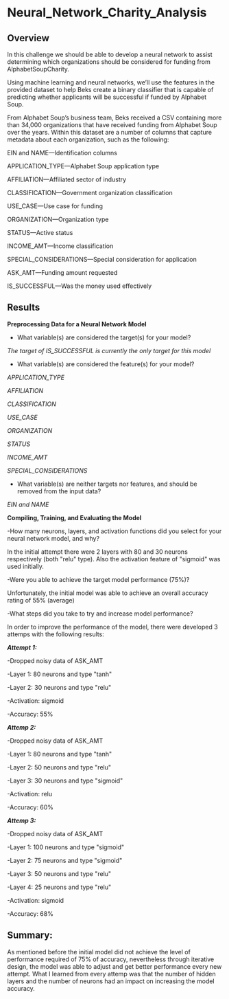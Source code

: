# Neural_Network_Charity_Analysis

## Overview

In this challenge we should be able to develop a neural network to assist determining which organizations should be considered for funding from AlphabetSoupCharity. 

Using machine learning and neural networks, we’ll use the features in the provided dataset to help Beks create a binary classifier that is capable of predicting whether applicants will be successful if funded by Alphabet Soup.

From Alphabet Soup’s business team, Beks received a CSV containing more than 34,000 organizations that have received funding from Alphabet Soup over the years. Within this dataset are a number of columns that capture metadata about each organization, such as the following:

EIN and NAME—Identification columns

APPLICATION_TYPE—Alphabet Soup application type

AFFILIATION—Affiliated sector of industry

CLASSIFICATION—Government organization classification

USE_CASE—Use case for funding

ORGANIZATION—Organization type

STATUS—Active status

INCOME_AMT—Income classification

SPECIAL_CONSIDERATIONS—Special consideration for application

ASK_AMT—Funding amount requested

IS_SUCCESSFUL—Was the money used effectively

## Results

**Preprocessing Data for a Neural Network Model**

- What variable(s) are considered the target(s) for your model?

*The target of IS_SUCCESSFUL is currently the only target for this model*
   

- What variable(s) are considered the feature(s) for your model?

*APPLICATION_TYPE*

*AFFILIATION* 

*CLASSIFICATION* 

*USE_CASE*

*ORGANIZATION*

*STATUS*

*INCOME_AMT*

*SPECIAL_CONSIDERATIONS*


- What variable(s) are neither targets nor features, and should be removed from the input data?

*EIN and NAME*

**Compiling, Training, and Evaluating the Model**

-How many neurons, layers, and activation functions did you select for your neural network model, and why?

In the initial attempt there were 2 layers with 80 and 30 neurons respectively (both "relu" type). Also the activation feature of "sigmoid" was used initially. 

-Were you able to achieve the target model performance (75%)? 

Unfortunately, the initial model was able to achieve an overall accuracy rating of 55% (average)

-What steps did you take to try and increase model performance?

In order to improve the performance of the model, there were developed 3 attemps with the following results:

***Attempt 1:***

-Dropped noisy data of ASK_AMT

-Layer 1: 80 neurons and type "tanh"

-Layer 2: 30 neurons and type "relu"

-Activation: sigmoid

-Accuracy: 55%


***Attemp 2:***

-Dropped noisy data of ASK_AMT

-Layer 1: 80 neurons and type "tanh"

-Layer 2: 50 neurons and type "relu"

-Layer 3: 30 neurons and type "sigmoid"

-Activation: relu

-Accuracy: 60%


***Attemp 3:***

-Dropped noisy data of ASK_AMT

-Layer 1: 100 neurons and type "sigmoid"

-Layer 2: 75 neurons and type "sigmoid"

-Layer 3: 50 neurons and type "relu"

-Layer 4: 25 neurons and type "relu"

-Activation: sigmoid

-Accuracy: 68%


## Summary:

As mentioned before the initial model did not achieve the level of performance required of 75% of accuracy, nevertheless through iterative design, the model was able to adjust and get better performance every new attempt. What I learned from every attemp was that the number of hidden layers and the number of neurons had an impact on increasing the model accuracy. 
   


